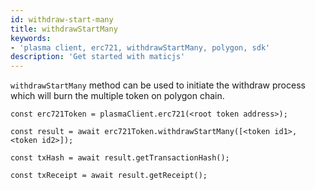 ```yaml
---
id: withdraw-start-many
title: withdrawStartMany
keywords: 
- 'plasma client, erc721, withdrawStartMany, polygon, sdk'
description: 'Get started with maticjs'
---
```


`withdrawStartMany` method can be used to initiate the withdraw process which will burn the multiple token on polygon chain.

```
const erc721Token = plasmaClient.erc721(<root token address>);

const result = await erc721Token.withdrawStartMany([<token id1>, <token id2>]);

const txHash = await result.getTransactionHash();

const txReceipt = await result.getReceipt();

```
